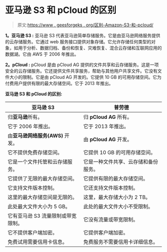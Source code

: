 # 亚马逊 S3 和 pCloud 的区别

> 原文:[https://www . geesforgeks . org/区别-Amazon-S3-和-pcloud/](https://www.geeksforgeeks.org/difference-between-amazon-s3-and-pcloud/)

**1。亚马逊 S3 :**
亚马逊 S3 代表亚马逊简单存储服务。它是由亚马逊网络服务提供的云存储服务。它通过 web 服务接口提供对象存储。它允许存储任何类型的对象，如用于分析、数据归档、备份和恢复、灾难恢复、混合云存储和互联网应用的数据湖。它由 AWS 于 2006 年推出。

**2。pCloud :**
pCloud 是由 pCloud AG 提供的文件共享和云存储服务。这是一项安全的云存储服务。它还提供文件共享服务，帮助与其他用户共享文件。它没有文件大小的限制。它是由 pCloud AG 开发的。它提供 10 GB 的可用存储空间。它为付费用户提供有限的最大存储空间。它于 2013 年推出。

**亚马逊 S3 和 pCloud 的区别:**

<center>

| 亚马逊 S3 | 普劳德 |
| --- | --- |
| 归**亚马逊**所有。 | 归 **pCloud AG** 所有。 |
| 它于 2006 年推出。 | 它于 2013 年推出。 |
| 由**亚马逊网络服务(AWS)** 开发。 | 由 **pCloud AG** 开发。 |
| 它不提供免费存储空间。 | 它提供 10 GB 的可用存储空间。 |
| 它是一个文件托管和云存储服务。 | 它是一种文件共享、云存储和备份服务。 |
| 它提供了无限的最大存储空间。 | 它提供有限的最大存储空间。 |
| 它支持文件版本控制。 | 它还支持文件版本控制。 |
| 这里的最大存储空间是无限的。 | 这里，最大存储大小为 2 TB。 |
| 此处最大文件大小为 5 GB。 | 此处的最大文件大小不受限制。 |
| 它有亚马逊 S3 流量限制或带宽限制。 | 它没有流量或带宽限制。 |
| 它不提供客户端加密。 | 它提供客户端加密。 |
| 免费试用需要信用卡信息。 | 免费服务不需要信用卡详细信息。 |

</center>